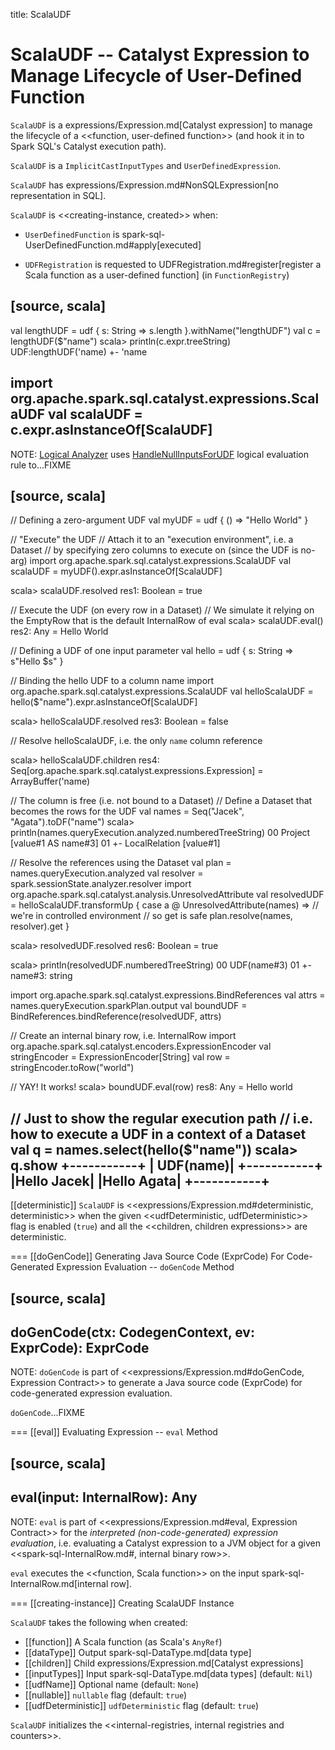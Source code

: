 title: ScalaUDF

# ScalaUDF -- Catalyst Expression to Manage Lifecycle of User-Defined Function

`ScalaUDF` is a expressions/Expression.md[Catalyst expression] to manage the lifecycle of a <<function, user-defined function>> (and hook it in to Spark SQL's Catalyst execution path).

`ScalaUDF` is a `ImplicitCastInputTypes` and `UserDefinedExpression`.

`ScalaUDF` has expressions/Expression.md#NonSQLExpression[no representation in SQL].

`ScalaUDF` is <<creating-instance, created>> when:

* `UserDefinedFunction` is spark-sql-UserDefinedFunction.md#apply[executed]

* `UDFRegistration` is requested to UDFRegistration.md#register[register a Scala function as a user-defined function] (in `FunctionRegistry`)

[source, scala]
----
val lengthUDF = udf { s: String => s.length }.withName("lengthUDF")
val c = lengthUDF($"name")
scala> println(c.expr.treeString)
UDF:lengthUDF('name)
+- 'name

import org.apache.spark.sql.catalyst.expressions.ScalaUDF
val scalaUDF = c.expr.asInstanceOf[ScalaUDF]
----

NOTE: [Logical Analyzer](../Analyzer.md) uses [HandleNullInputsForUDF](../logical-analysis-rules/HandleNullInputsForUDF.md) logical evaluation rule to...FIXME

[source, scala]
----
// Defining a zero-argument UDF
val myUDF = udf { () => "Hello World" }

// "Execute" the UDF
// Attach it to an "execution environment", i.e. a Dataset
// by specifying zero columns to execute on (since the UDF is no-arg)
import org.apache.spark.sql.catalyst.expressions.ScalaUDF
val scalaUDF = myUDF().expr.asInstanceOf[ScalaUDF]

scala> scalaUDF.resolved
res1: Boolean = true

// Execute the UDF (on every row in a Dataset)
// We simulate it relying on the EmptyRow that is the default InternalRow of eval
scala> scalaUDF.eval()
res2: Any = Hello World

// Defining a UDF of one input parameter
val hello = udf { s: String => s"Hello $s" }

// Binding the hello UDF to a column name
import org.apache.spark.sql.catalyst.expressions.ScalaUDF
val helloScalaUDF = hello($"name").expr.asInstanceOf[ScalaUDF]

scala> helloScalaUDF.resolved
res3: Boolean = false

// Resolve helloScalaUDF, i.e. the only `name` column reference

scala> helloScalaUDF.children
res4: Seq[org.apache.spark.sql.catalyst.expressions.Expression] = ArrayBuffer('name)

// The column is free (i.e. not bound to a Dataset)
// Define a Dataset that becomes the rows for the UDF
val names = Seq("Jacek", "Agata").toDF("name")
scala> println(names.queryExecution.analyzed.numberedTreeString)
00 Project [value#1 AS name#3]
01 +- LocalRelation [value#1]

// Resolve the references using the Dataset
val plan = names.queryExecution.analyzed
val resolver = spark.sessionState.analyzer.resolver
import org.apache.spark.sql.catalyst.analysis.UnresolvedAttribute
val resolvedUDF = helloScalaUDF.transformUp { case a @ UnresolvedAttribute(names) =>
  // we're in controlled environment
  // so get is safe
  plan.resolve(names, resolver).get
}

scala> resolvedUDF.resolved
res6: Boolean = true

scala> println(resolvedUDF.numberedTreeString)
00 UDF(name#3)
01 +- name#3: string

import org.apache.spark.sql.catalyst.expressions.BindReferences
val attrs = names.queryExecution.sparkPlan.output
val boundUDF = BindReferences.bindReference(resolvedUDF, attrs)

// Create an internal binary row, i.e. InternalRow
import org.apache.spark.sql.catalyst.encoders.ExpressionEncoder
val stringEncoder = ExpressionEncoder[String]
val row = stringEncoder.toRow("world")

// YAY! It works!
scala> boundUDF.eval(row)
res8: Any = Hello world

// Just to show the regular execution path
// i.e. how to execute a UDF in a context of a Dataset
val q = names.select(hello($"name"))
scala> q.show
+-----------+
|  UDF(name)|
+-----------+
|Hello Jacek|
|Hello Agata|
+-----------+
----

[[deterministic]]
`ScalaUDF` is <<expressions/Expression.md#deterministic, deterministic>> when the given <<udfDeterministic, udfDeterministic>> flag is enabled (`true`) and all the <<children, children expressions>> are deterministic.

=== [[doGenCode]] Generating Java Source Code (ExprCode) For Code-Generated Expression Evaluation -- `doGenCode` Method

[source, scala]
----
doGenCode(ctx: CodegenContext, ev: ExprCode): ExprCode
----

NOTE: `doGenCode` is part of <<expressions/Expression.md#doGenCode, Expression Contract>> to generate a Java source code (ExprCode) for code-generated expression evaluation.

`doGenCode`...FIXME

=== [[eval]] Evaluating Expression -- `eval` Method

[source, scala]
----
eval(input: InternalRow): Any
----

NOTE: `eval` is part of <<expressions/Expression.md#eval, Expression Contract>> for the *interpreted (non-code-generated) expression evaluation*, i.e. evaluating a Catalyst expression to a JVM object for a given <<spark-sql-InternalRow.md#, internal binary row>>.

`eval` executes the <<function, Scala function>> on the input spark-sql-InternalRow.md[internal row].

=== [[creating-instance]] Creating ScalaUDF Instance

`ScalaUDF` takes the following when created:

* [[function]] A Scala function (as Scala's `AnyRef`)
* [[dataType]] Output spark-sql-DataType.md[data type]
* [[children]] Child expressions/Expression.md[Catalyst expressions]
* [[inputTypes]] Input spark-sql-DataType.md[data types] (default: `Nil`)
* [[udfName]] Optional name (default: `None`)
* [[nullable]] `nullable` flag (default: `true`)
* [[udfDeterministic]] `udfDeterministic` flag (default: `true`)

`ScalaUDF` initializes the <<internal-registries, internal registries and counters>>.
